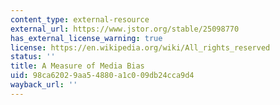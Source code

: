 ```yaml
---
content_type: external-resource
external_url: https://www.jstor.org/stable/25098770
has_external_license_warning: true
license: https://en.wikipedia.org/wiki/All_rights_reserved
status: ''
title: A Measure of Media Bias
uid: 98ca6202-9aa5-4880-a1c0-09db24cca9d4
wayback_url: ''
---
```

